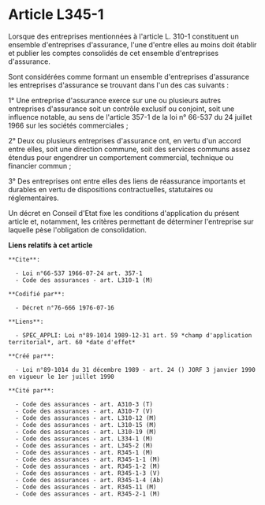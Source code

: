 # Article L345-1

Lorsque des entreprises mentionnées à l'article L. 310-1 constituent un ensemble d'entreprises d'assurance, l'une d'entre
elles au moins doit établir et publier les comptes consolidés de cet ensemble d'entreprises d'assurance.

Sont considérées comme formant un ensemble d'entreprises d'assurance les entreprises d'assurance se trouvant dans l'un des
cas suivants :

1° Une entreprise d'assurance exerce sur une ou plusieurs autres entreprises d'assurance soit un contrôle exclusif ou
conjoint, soit une influence notable, au sens de l'article 357-1 de la loi n° 66-537 du 24 juillet 1966 sur les sociétés
commerciales ;

2° Deux ou plusieurs entreprises d'assurance ont, en vertu d'un accord entre elles, soit une direction commune, soit des
services communs assez étendus pour engendrer un comportement commercial, technique ou financier commun ;

3° Des entreprises ont entre elles des liens de réassurance importants et durables en vertu de dispositions contractuelles,
statutaires ou réglementaires.

Un décret en Conseil d'Etat fixe les conditions d'application du présent article et, notamment, les critères permettant de
déterminer l'entreprise sur laquelle pèse l'obligation de consolidation.

**Liens relatifs à cet article**

	**Cite**:

	  - Loi n°66-537 1966-07-24 art. 357-1
	  - Code des assurances - art. L310-1 (M)

	**Codifié par**:

	  - Décret n°76-666 1976-07-16

	**Liens**:

	  - SPEC_APPLI: Loi n°89-1014 1989-12-31 art. 59 *champ d'application territorial*, art. 60 *date d'effet*

	**Créé par**:

	  - Loi n°89-1014 du 31 décembre 1989 - art. 24 () JORF 3 janvier 1990 en vigueur le 1er juillet 1990

	**Cité par**:

	  - Code des assurances - art. A310-3 (T)
	  - Code des assurances - art. A310-7 (V)
	  - Code des assurances - art. L310-12 (M)
	  - Code des assurances - art. L310-15 (M)
	  - Code des assurances - art. L310-19 (M)
	  - Code des assurances - art. L334-1 (M)
	  - Code des assurances - art. L345-2 (M)
	  - Code des assurances - art. R345-1 (M)
	  - Code des assurances - art. R345-1-1 (M)
	  - Code des assurances - art. R345-1-2 (M)
	  - Code des assurances - art. R345-1-3 (V)
	  - Code des assurances - art. R345-1-4 (Ab)
	  - Code des assurances - art. R345-11 (M)
	  - Code des assurances - art. R345-2-1 (M)
